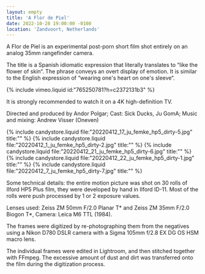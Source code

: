 ```yaml
---
layout: empty
title: 'A Flor de Piel'
date: 2022-10-28 19:00:00 -0100
location: 'Zandvoort, Netherlands'
---
```

	
A Flor de Piel is an experimental post-porn short film shot entirely on an analog 35mm rangefinder camera. 

The title is a Spanish idiomatic expression that literally translates to “like the flower of skin“. The phrase conveys an overt display of emotion. It is similar to the English expression of “wearing one&apos;s heart on one&apos;s sleeve“.

{% include vimeo.liquid id:"765250781?h=c2372131b3" %}
            
It is strongly recommended to watch it on a 4K high-definition TV.

Directed and produced by Andor Polgar; Cast: Sick Ducks, Ju GomA; Music and mixing: Andrew Visser (Oneven)
			
{% include candystore.liquid file:"20220412_17_ju_femke_hp5_dirty-5.jpg" title:"" %}
{% include candystore.liquid file:"20220412_1_ju_femke_hp5_dirty-2.jpg" title:"" %}
{% include candystore.liquid file:"20220412_21_ju_femke_hp5_dirty-6.jpg" title:"" %}
{% include candystore.liquid file:"20220412_22_ju_femke_hp5_dirty-1.jpg" title:"" %}
{% include candystore.liquid file:"20220412_7_ju_femke_hp5_dirty-7.jpg" title:"" %}
			
Some technical details: the entire motion picture was shot on 30 rolls of Ilford HP5 Plus film, they were developed by hand in Ilford ID-11. Most of the rolls were push processed by 1 or 2 exposure values.

Lenses used: Zeiss ZM 50mm F/2.0 Planar T* and Zeiss ZM 35mm F/2.0 Biogon T*, Camera: Leica M6 TTL (1984).

The frames were digitized by re-photographing them from the negatives using a Nikon D780 DSLR camera with a Sigma 105mm f/2.8 EX DG OS HSM macro lens.

The individual frames were edited in Lightroom, and then stitched together with FFmpeg. The excessive amount of dust and dirt was transferred onto the film during the digitization process.